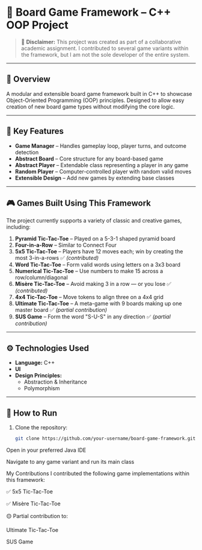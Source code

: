 # 🎲 Board Game Framework – C++ OOP Project

> 📜 **Disclaimer:** This project was created as part of a collaborative academic assignment. I contributed to several game variants within the framework, but I am not the sole developer of the entire system.

---

## 🧠 Overview

A modular and extensible board game framework built in C++ to showcase Object-Oriented Programming (OOP) principles. Designed to allow easy creation of new board game types without modifying the core logic.


---

## 🧩 Key Features

- **Game Manager** – Handles gameplay loop, player turns, and outcome detection  
- **Abstract Board** – Core structure for any board-based game  
- **Abstract Player** – Extendable class representing a player in any game  
- **Random Player** – Computer-controlled player with random valid moves  
- **Extensible Design** – Add new games by extending base classes

---

## 🎮 Games Built Using This Framework

The project currently supports a variety of classic and creative games, including:

1. **Pyramid Tic-Tac-Toe** – Played on a 5-3-1 shaped pyramid board  
2. **Four-in-a-Row** – Similar to Connect Four  
3. **5x5 Tic-Tac-Toe** – Players have 12 moves each; win by creating the most 3-in-a-rows ✅ *(contributed)*  
4. **Word Tic-Tac-Toe** – Form valid words using letters on a 3x3 board  
5. **Numerical Tic-Tac-Toe** – Use numbers to make 15 across a row/column/diagonal  
6. **Misère Tic-Tac-Toe** – Avoid making 3 in a row — or you lose ✅ *(contributed)*  
7. **4x4 Tic-Tac-Toe** – Move tokens to align three on a 4x4 grid  
8. **Ultimate Tic-Tac-Toe** – A meta-game with 9 boards making up one master board ✅ *(partial contribution)*  
9. **SUS Game** – Form the word "S-U-S" in any direction ✅ *(partial contribution)*

---

## ⚙️ Technologies Used

- **Language:** C++  
- **UI**
- **Design Principles:**  
  - Abstraction & Inheritance  
  - Polymorphism

---

## 🚀 How to Run

1. Clone the repository:
   ```bash
   git clone https://github.com/your-username/board-game-framework.git
Open in your preferred Java IDE

Navigate to any game variant and run its main class

My Contributions
I contributed the following game implementations within this framework:

✅ 5x5 Tic-Tac-Toe

✅ Misère Tic-Tac-Toe

🟡 Partial contribution to:

Ultimate Tic-Tac-Toe

SUS Game
